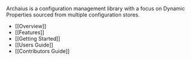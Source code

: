 Archaius is a configuration management library with a focus on Dynamic Properties sourced from multiple configuration stores.

* [[Overview]]
* [[Features]]
* [[Getting Started]]
* [[Users Guide]]
* [[Contributors Guide]]
